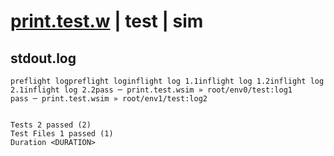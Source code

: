 # [print.test.w](../../../../../examples/tests/sdk_tests/print.test.w) | test | sim

## stdout.log
```log
preflight logpreflight loginflight log 1.1inflight log 1.2inflight log 2.1inflight log 2.2pass ─ print.test.wsim » root/env0/test:log1
pass ─ print.test.wsim » root/env1/test:log2
 
 
Tests 2 passed (2)
Test Files 1 passed (1)
Duration <DURATION>
```

